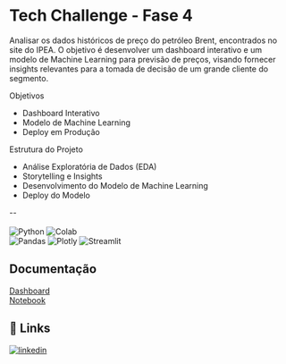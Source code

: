 
# Tech Challenge - Fase 4

Analisar os dados históricos de preço do petróleo Brent, encontrados no site do IPEA. O objetivo é desenvolver um dashboard interativo e um modelo de Machine Learning para previsão de preços, visando fornecer insights relevantes para a tomada de decisão de um grande cliente do segmento.

Objetivos
- Dashboard Interativo
- Modelo de Machine Learning
- Deploy em Produção

Estrutura do Projeto
- Análise Exploratória de Dados (EDA)
- Storytelling e Insights
- Desenvolvimento do Modelo de Machine Learning
- Deploy do Modelo

--<br><br>
![Python](https://img.shields.io/badge/python-3670A0?style=for-the-badge&logo=python&logoColor=ffdd54)
![Colab](https://img.shields.io/badge/Colab-black?style=for-the-badge&logo=googlecolab&logoColor=white&color=%23F9AB00)<br/>
![Pandas](https://img.shields.io/badge/pandas-%23150458.svg?style=for-the-badge&logo=pandas&logoColor=white)
![Plotly](https://img.shields.io/badge/Plotly-%233F4F75.svg?style=for-the-badge&logo=plotly&logoColor=white)
![Streamlit](https://img.shields.io/badge/Streamlit-black?style=for-the-badge&logo=streamlit&logoColor=%23ffffff&color=%23FF4B4B&cacheSeconds=https%3A%2F%2Fpostech-data-analytics-tech-challenge-a9zwy3cmpxayycsgmxf8pj.streamlit.app%2F)

## Documentação
[Dashboard](https://app.powerbi.com/groups/me/reports/3be903e3-23a4-4128-a36e-b4fc1ef6adf8/e048a8918bdfa3977b5c?experience=power-bi&bookmarkGuid=3f225593dddfcd266102)<br/>
[Notebook](https://github.com/karinaguerra/postech-data-analytics-tech-challenge/blob/main/fase_4/eda_dados_preco_petroleo_brent.ipynb)

## 🔗 Links
[![linkedin](https://img.shields.io/badge/linkedin-0A66C2?style=for-the-badge&logo=linkedin&logoColor=white)](https://www.linkedin.com/in/kaguerra/)


